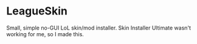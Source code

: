 # LeagueSkin
Small, simple no-GUI LoL skin/mod installer. Skin Installer Ultimate wasn't working for me, so I made this.
